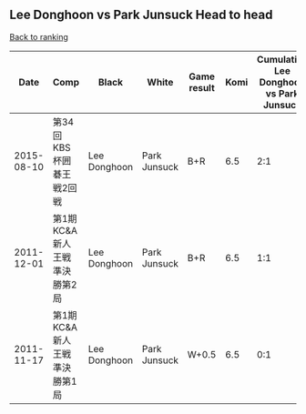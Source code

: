 ## Lee Donghoon vs Park Junsuck Head to head

[Back to ranking](../../index.md)




| **Date** | **Comp** | **Black** | **White** | **Game result** | **Komi** | **Cumulative Lee Donghoon vs Park Junsuck** | **Lee Donghoon streak** | **Park Junsuck streak** | 
| --- | --- | --- | --- | --- | --- | --- | --- | --- |
| 2015-08-10 | 第34回KBS杯囲碁王戦2回戦 | Lee Donghoon | Park Junsuck | B+R | 6.5 | 2:1 | 2 | 0 | 
| 2011-12-01 | 第1期KC&A新人王戦準決勝第2局 | Lee Donghoon | Park Junsuck | B+R | 6.5 | 1:1 | 1 | 0 | 
| 2011-11-17 | 第1期KC&A新人王戦準決勝第1局 | Lee Donghoon | Park Junsuck | W+0.5 | 6.5 | 0:1 | 0 | 1 |




